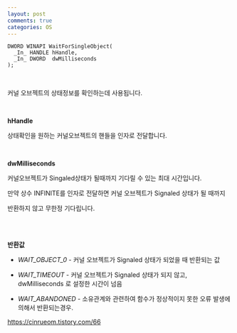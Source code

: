 ```yaml
---
layout: post
comments: true
categories: OS
---
```


```
DWORD WINAPI WaitForSingleObject(
  _In_ HANDLE hHandle,
  _In_ DWORD  dwMilliseconds
);
```

 <br>

커널 오브젝트의 상태정보를 확인하는데 사용됩니다.<br>

<br>

**hHandle**<br>

  상태확인을 원하는 커널오브젝트의 핸들을 인자로 전달합니다.<br>

<br>

**dwMilliseconds**<br>

  커널오브젝트가 Singaled상태가 될때까지 기다릴 수 있는 최대 시간입니다.<br>

  만약 상수 INFINITE를 인자로 전달하면 커널 오브젝트가 Signaled 상태가 될 때까지<br>

  반환하지 않고 무한정 기다립니다.<br>

 <br><br>

**반환값**<br>

- *WAIT_OBJECT_0*  -  커널 오브젝트가 Signaled 상태가 되었을 때 반환되는 값<br>

- *WAIT_TIMEOUT*  -   커널 오브젝트가 Signaled 상태가 되지 않고, dwMilliseconds 로 설정한 시간이 넘음<br>

- *WAIT_ABANDONED* - 소유관계와 관련하여 함수가 정상적이지 못한 오류 발생에 의해서 반환되는경우.<br>



https://cinrueom.tistory.com/66

